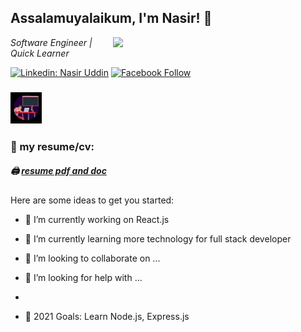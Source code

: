 <h2>Assalamuyalaikum, I'm Nasir! 👋</h2>
<img align='right' src="gifntext-gif.gif" width="340">
<p><em>Software Engineer | Quick Learner</em></p>

[![Linkedin: Nasir Uddin](https://img.shields.io/badge/-Nasir-blue?style=flat-square&logo=Linkedin&logoColor=white&link=https://www.linkedin.com/in/nasir-uddin-8a4151159/)](https://www.linkedin.com/in/nasir-uddin-8a4151159/)
[![Facebook Follow](https://img.shields.io/badge/%20-Follow-black?color=14171A&labelColor=1976d2&logo=facebook&logoColor=ffffff)](https://www.facebook.com/nasiruddin.shakil.5/)


### <img src="giphy.gif" width="50"> 


### 📑 my resume/cv:

##### 🖨 [resume pdf and doc](https://drive.google.com/file/d/1bF2QBhqsoxd2VjrTzZSXmwk2m0kY3tm3/view)


Here are some ideas to get you started:


- 🔭 I’m currently working on React.js
- 🌱 I’m currently learning more technology for full stack developer

- 👯 I’m looking to collaborate on ...
- 🤔 I’m looking for help with ...
- 
- 🥅 2021 Goals: Learn Node.js, Express.js


<br />



